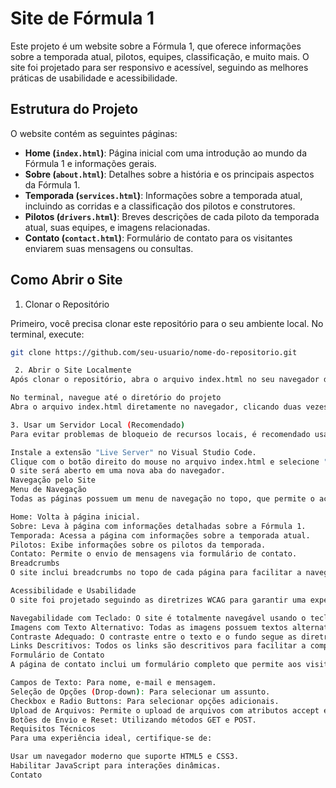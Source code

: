# Site de Fórmula 1

Este projeto é um website sobre a Fórmula 1, que oferece informações sobre a temporada atual, pilotos, equipes, classificação, e muito mais. O site foi projetado para ser responsivo e acessível, seguindo as melhores práticas de usabilidade e acessibilidade.

## Estrutura do Projeto

O website contém as seguintes páginas:

- **Home (`index.html`)**: Página inicial com uma introdução ao mundo da Fórmula 1 e informações gerais.
- **Sobre (`about.html`)**: Detalhes sobre a história e os principais aspectos da Fórmula 1.
- **Temporada (`services.html`)**: Informações sobre a temporada atual, incluindo as corridas e a classificação dos pilotos e construtores.
- **Pilotos (`drivers.html`)**: Breves descrições de cada piloto da temporada atual, suas equipes, e imagens relacionadas.
- **Contato (`contact.html`)**: Formulário de contato para os visitantes enviarem suas mensagens ou consultas.

## Como Abrir o Site

 1. Clonar o Repositório

Primeiro, você precisa clonar este repositório para o seu ambiente local. No terminal, execute:

```bash
git clone https://github.com/seu-usuario/nome-do-repositorio.git

 2. Abrir o Site Localmente
Após clonar o repositório, abra o arquivo index.html no seu navegador de preferência:

No terminal, navegue até o diretório do projeto
Abra o arquivo index.html diretamente no navegador, clicando duas vezes no arquivo ou usando um servidor local para melhor visualização.

3. Usar um Servidor Local (Recomendado)
Para evitar problemas de bloqueio de recursos locais, é recomendado usar um servidor local. Se você estiver usando o Visual Studio Code, você pode utilizar a extensão "Live Server":

Instale a extensão "Live Server" no Visual Studio Code.
Clique com o botão direito do mouse no arquivo index.html e selecione "Open with Live Server".
O site será aberto em uma nova aba do navegador.
Navegação pelo Site
Menu de Navegação
Todas as páginas possuem um menu de navegação no topo, que permite o acesso fácil a todas as páginas do site:

Home: Volta à página inicial.
Sobre: Leva à página com informações detalhadas sobre a Fórmula 1.
Temporada: Acessa a página com informações sobre a temporada atual.
Pilotos: Exibe informações sobre os pilotos da temporada.
Contato: Permite o envio de mensagens via formulário de contato.
Breadcrumbs
O site inclui breadcrumbs no topo de cada página para facilitar a navegação e orientação do usuário, indicando a localização atual no site.

Acessibilidade e Usabilidade
O site foi projetado seguindo as diretrizes WCAG para garantir uma experiência de navegação acessível:

Navegabilidade com Teclado: O site é totalmente navegável usando o teclado.
Imagens com Texto Alternativo: Todas as imagens possuem textos alternativos (alt) apropriados.
Contraste Adequado: O contraste entre o texto e o fundo segue as diretrizes de acessibilidade.
Links Descritivos: Todos os links são descritivos para facilitar a compreensão.
Formulário de Contato
A página de contato inclui um formulário completo que permite aos visitantes enviar consultas:

Campos de Texto: Para nome, e-mail e mensagem.
Seleção de Opções (Drop-down): Para selecionar um assunto.
Checkbox e Radio Buttons: Para selecionar opções adicionais.
Upload de Arquivos: Permite o upload de arquivos com atributos accept e multiple.
Botões de Envio e Reset: Utilizando métodos GET e POST.
Requisitos Técnicos
Para uma experiência ideal, certifique-se de:

Usar um navegador moderno que suporte HTML5 e CSS3.
Habilitar JavaScript para interações dinâmicas.
Contato
